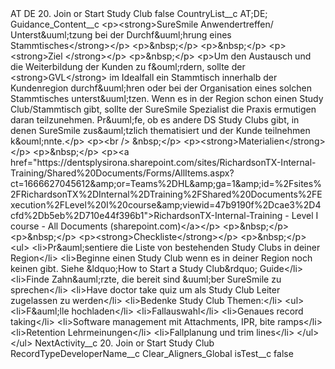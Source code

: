 <?xml version="1.0" encoding="UTF-8"?>
<CustomMetadata xmlns="http://soap.sforce.com/2006/04/metadata" xmlns:xsi="http://www.w3.org/2001/XMLSchema-instance" xmlns:xsd="http://www.w3.org/2001/XMLSchema">
    <label>AT DE 20. Join or Start Study Club</label>
    <protected>false</protected>
    <values>
        <field>CountryList__c</field>
        <value xsi:type="xsd:string">AT;DE;</value>
    </values>
    <values>
        <field>Guidance_Content__c</field>
        <value xsi:type="xsd:string">&lt;p&gt;&lt;strong&gt;SureSmile Anwendertreffen/ Unterst&amp;uuml;tzung bei der Durchf&amp;uuml;hrung eines Stammtisches&lt;/strong&gt;&lt;/p&gt;
&lt;p&gt;&amp;nbsp;&lt;/p&gt;
&lt;p&gt;&amp;nbsp;&lt;/p&gt;
&lt;p&gt;&lt;strong&gt;Ziel &lt;/strong&gt;&lt;/p&gt;
&lt;p&gt;&amp;nbsp;&lt;/p&gt;
&lt;p&gt;Um den Austausch und die Weiterbildung der Kunden zu f&amp;ouml;rdern, sollte der &lt;strong&gt;GVL&lt;/strong&gt; im Idealfall ein Stammtisch innerhalb der Kundenregion durchf&amp;uuml;hren oder bei der Organisation eines solchen Stammtisches unterst&amp;uuml;tzen. Wenn es in der Region schon einen Study Club/Stammtisch gibt, sollte der SureSmile Spezialist die Praxis ermutigen daran teilzunehmen. Pr&amp;uuml;fe, ob es andere DS Study Clubs gibt, in denen SureSmile zus&amp;auml;tzlich thematisiert und der Kunde teilnehmen k&amp;ouml;nnte.&lt;/p&gt;
&lt;p&gt;&lt;br /&gt; &amp;nbsp;&lt;/p&gt;
&lt;p&gt;&lt;strong&gt;Materialien&lt;/strong&gt;&lt;/p&gt;
&lt;p&gt;&amp;nbsp;&lt;/p&gt;
&lt;p&gt;&lt;a href=&quot;https://dentsplysirona.sharepoint.com/sites/RichardsonTX-Internal-Training/Shared%20Documents/Forms/AllItems.aspx?ct=1666627045612&amp;amp;or=Teams%2DHL&amp;amp;ga=1&amp;amp;id=%2Fsites%2FRichardsonTX%2DInternal%2DTraining%2FShared%20Documents%2FExecution%2FLevel%20I%20course&amp;amp;viewid=47b9190f%2Dcae3%2D4cfd%2Db5eb%2D710e44f396b1&quot;&gt;RichardsonTX-Internal-Training - Level I course - All Documents (sharepoint.com)&lt;/a&gt;&lt;/p&gt;
&lt;p&gt;&amp;nbsp;&lt;/p&gt;
&lt;p&gt;&amp;nbsp;&lt;/p&gt;
&lt;p&gt;&lt;strong&gt;Checkliste&lt;/strong&gt;&lt;/p&gt;
&lt;p&gt;&amp;nbsp;&lt;/p&gt;
&lt;ul&gt;
&lt;li&gt;Pr&amp;auml;sentiere die Liste von bestehenden Study Clubs in deiner Region&lt;/li&gt;
&lt;li&gt;Beginne einen Study Club wenn es in deiner Region noch keinen gibt. Siehe &amp;ldquo;How to Start a Study Club&amp;rdquo; Guide&lt;/li&gt;
&lt;li&gt;Finde Zahn&amp;auml;rzte, die bereit sind &amp;uuml;ber SureSmile zu sprechen&lt;/li&gt;
&lt;li&gt;Have doctor take quiz um als Study Club Leiter zugelassen zu werden&lt;/li&gt;
&lt;li&gt;Bedenke Study Club Themen:&lt;/li&gt;
&lt;ul&gt;
&lt;li&gt;F&amp;auml;lle hochladen&lt;/li&gt;
&lt;li&gt;Fallauswahl&lt;/li&gt;
&lt;li&gt;Genaues record taking&lt;/li&gt;
&lt;li&gt;Software management mit Attachments, IPR, bite ramps&lt;/li&gt;
&lt;li&gt;Retention Lehrmeinungen&lt;/li&gt;
&lt;li&gt;Fallplanung und trim lines&lt;/li&gt;
&lt;/ul&gt;
&lt;/ul&gt;</value>
    </values>
    <values>
        <field>NextActivity__c</field>
        <value xsi:type="xsd:string">20. Join or Start Study Club</value>
    </values>
    <values>
        <field>RecordTypeDeveloperName__c</field>
        <value xsi:type="xsd:string">Clear_Aligners_Global</value>
    </values>
    <values>
        <field>isTest__c</field>
        <value xsi:type="xsd:boolean">false</value>
    </values>
</CustomMetadata>
